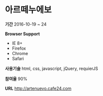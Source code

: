 # 아르떼누에보
**기간**
2016-10-19 ~ 24

**Browser Support**
- IE 8+
- Firefox
- Chrome
- Safari

**사용기술**
html, css, javascript, jQuery, requierJS

**참여율**
90%

**URL**
http://artenuevo.cafe24.com
